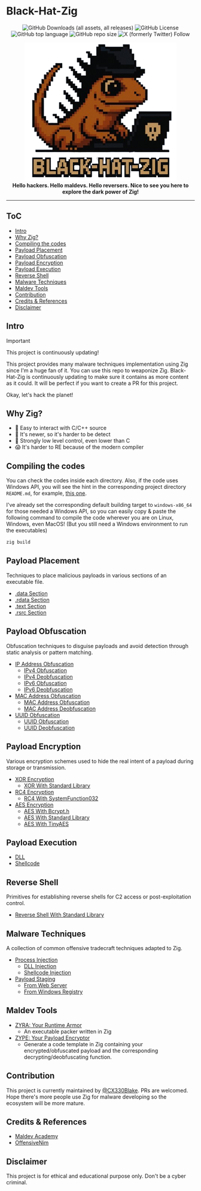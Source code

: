 # Black-Hat-Zig

<p align="center">
  <img alt="GitHub Downloads (all assets, all releases)" src="https://img.shields.io/github/downloads/cx330blake/blake-hat-zig/total">
  <img alt="GitHub License" src="https://img.shields.io/github/license/CX330Blake/black-hat-zig">
  <img alt="GitHub top language" src="https://img.shields.io/github/languages/top/cx330blake/blake-hat-zig">
  <img alt="GitHub repo size" src="https://img.shields.io/github/repo-size/cx330blake/blake-hat-zig">
  <img alt="X (formerly Twitter) Follow" src="https://img.shields.io/twitter/follow/CX330Blake">
</p>

<!-- <p align="center"> -->
<!--   <a href="#intro">Intro</a> • -->
<!--   <a href="#why-zig-">Why Zig?</a> • -->
<!--   <a href="#compiling-the-codes">Compiling the codes</a> • -->
<!--   <a href="#payload-placement">Payload Placement</a> • -->
<!--   <a href="#payload-obfuscation">Payload Obfuscation</a> • -->
<!--   <a href="#payload-encryption">Payload Encryption</a> • -->
<!--   <a href="#payload-execution">Payload Execution</a> • -->
<!--   <a href="#reverse-shell">Reverse Shell</a> • -->
<!--   <a href="#malware-techniques">Malware Techniques</a> • -->
<!--   <a href="#contribution">Contribution</a> • -->
<!--   <a href="#credits--references">Credits & References</a> • -->
<!--   <a href="#disclaimer">Disclaimer</a> -->
<!-- </p> -->

<p height="350px" align="center">
  <img src="./Black-Hat-Zig.png">
<br/>
  <b>Hello hackers. Hello maldevs. Hello reversers. Nice to see you here to explore the dark power of Zig!</b>
</p>

---

## ToC

- [Intro](#intro)
- [Why Zig?](#why-zig)
- [Compiling the codes](#compiling-the-codes)
- [Payload Placement](#payload-placement)
- [Payload Obfuscation](#payload-obfuscation)
- [Payload Encryption](#payload-encryption)
- [Payload Execution](#payload-execution)
- [Reverse Shell](#reverse-shell)
- [Malware Techniques](#malware-techniques)
- [Maldev Tools](#maldev-tools)
- [Contribution](#contribution)
- [Credits & References](#credits--references)
- [Disclaimer](#disclaimer)

## Intro

> [!IMPORTANT]
> This project is continuously updating!

This project provides many malware techniques implementation using Zig since I'm a huge fan of it. You can use this repo to weaponize Zig. Black-Hat-Zig is continuously updating to make sure it contains as more content as it could. It will be perfect if you want to create a PR for this project.

Okay, let's hack the planet!

## Why Zig?

- 🤝 Easy to interact with C/C++ source
- 🔎 It's newer, so it's harder to be detect
- 💪 Strongly low level control, even lower than C
- 😱 It's harder to RE because of the modern compiler

## Compiling the codes

You can check the codes inside each directory. Also, if the code uses Windows API, you will see the hint in the corresponding project directory `README.md`, for example, [this one](./Payload-Encryption/AES/bcrypt_aes/).

I've already set the corresponding default building target to `windows-x86_64` for those needed a Windows API, so you can easily copy & paste the following command to compile the code wherever you are on Linux, Windows, even MacOS! (But you still need a Windows environment to run the executables)

```bash
zig build
```

## Payload Placement

Techniques to place malicious payloads in various sections of an executable file.

- [.data Section](./Payload-Placement/dot_data_section/)
- [.rdata Section](./Payload-Placement/dot_rdata_section/)
- [.text Section](./Payload-Placement/dot_text_section/)
- [.rsrc Section](./Payload-Placement/dot_rsrc_section/)

## Payload Obfuscation

Obfuscation techniques to disguise payloads and avoid detection through static analysis or pattern matching.

- [IP Address Obfuscation](./Payload-Obfuscation/IP-Address-Obfuscation/)
  - [IPv4 Obfuscation](./Payload-Obfuscation/IP-Address-Obfuscation/ipv4_obfuscation/)
  - [IPv4 Deobfuscation](./Payload-Obfuscation/IP-Address-Obfuscation/ipv4_deobfuscation/)
  - [IPv6 Obfuscation](./Payload-Obfuscation/IP-Address-Obfuscation/ipv6_obfuscation/)
  - [IPv6 Deobfuscation](./Payload-Obfuscation/IP-Address-Obfuscation/ipv6_deobfuscation/)
- [MAC Address Obfuscation](./Payload-Obfuscation/MAC-Address-Obfuscation/)
  - [MAC Address Obfuscation](./Payload-Obfuscation/MAC-Address-Obfuscation/MACFuscation/)
  - [MAC Address Deobfuscation](./Payload-Obfuscation/MAC-Address-Obfuscation/MACDeobfuscation/)
- [UUID Obfuscation](./Payload-Obfuscation/UUID-Obfuscation/)
  - [UUID Obfuscation](./Payload-Obfuscation/UUID-Obfuscation/UUIDFuscation/)
  - [UUID Deobfuscation](./Payload-Obfuscation/UUID-Obfuscation/UUIDDeobfuscation/)

## Payload Encryption

Various encryption schemes used to hide the real intent of a payload during storage or transmission.

- [XOR Encryption](./Payload-Encryption/XOR/)
  - [XOR With Standard Library](./Payload-Encryption/XOR/std_lib_xor/)
- [RC4 Encryption](./Payload-Encryption/RC4/)
  - [RC4 With SystemFunction032](./Payload-Encryption/RC4/system_function_032_rc4/)
- [AES Encryption](./Payload-Encryption/AES/)
  - [AES With Bcrypt.h](./Payload-Encryption/AES/bcrypt_aes/)
  - [AES With Standard Library](./Payload-Encryption/AES/std_aes/)
  - [AES With TinyAES](./Payload-Encryption/AES/tiny_aes/)

## Payload Execution

- [DLL](./Payload-Execution/dll/)
- [Shellcode](./Payload-Execution/shellcode/)

## Reverse Shell

Primitives for establishing reverse shells for C2 access or post-exploitation control.

- [Reverse Shell With Standard Library](./Reverse-Shell/std_reverse_shell/)

## Malware Techniques

A collection of common offensive tradecraft techniques adapted to Zig.

- [Process Injection](./Malware-Techniques/Process-Injection/)
  - [DLL Injection](./Malware-Techniques/Process-Injection/dll_injection/)
  - [Shellcode Injection](./Malware-Techniques/Process-Injection/shellcode_injection/)
- [Payload Staging](./Malware-Techniques/Payload-Staging/)
  - [From Web Server](./Malware-Techniques/Payload-Staging/web_server/)
  - [From Windows Registry](./Malware-Techniques/Payload-Staging/windows_registry/)

## Maldev Tools

- [ZYRA: Your Runtime Armor](https://github.com/cx330blake/zyra)
  - An executable packer written in Zig
- [ZYPE: Your Payload Encryptor](https://github.com/cx330blake/zype)
  - Generate a code template in Zig containing your encrypted/obfuscated payload and the corresponding decrypting/deobfuscating function.

## Contribution

This project is currently maintained by [@CX330Blake](https://github.com/CX330Blake). PRs are welcomed. Hope there's more people use Zig for malware developing so the ecosystem will be more mature.

## Credits & References

- [Maldev Academy](https://maldevacademy.com/)
- [OffensiveNim](https://github.com/byt3bl33d3r/OffensiveNim)

## Disclaimer

This project is for ethical and educational purpose only. Don't be a cyber criminal.
